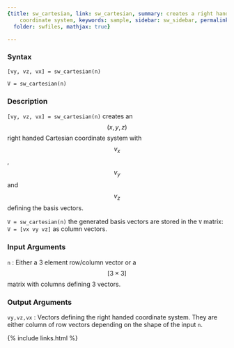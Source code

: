 ```yaml
---
{title: sw_cartesian, link: sw_cartesian, summary: creates a right handed Cartesian
    coordinate system, keywords: sample, sidebar: sw_sidebar, permalink: sw_cartesian,
  folder: swfiles, mathjax: true}

---
```

  
### Syntax
  
`[vy, vz, vx] = sw_cartesian(n)`
 
`V = sw_cartesian(n)`
  
### Description
  
`[vy, vz, vx] = sw_cartesian(n)` creates an $$(x,y,z)$$ right handed
Cartesian coordinate system with $$v_x$$, $$v_y$$ and $$v_z$$ defining the
basis vectors. 
 
`V = sw_cartesian(n)` the generated basis vectors are stored in the `V`
matrix: `V = [vx vy vz]` as column vectors.
  
### Input Arguments
  
`n`
: Either a 3 element row/column vector or a $$[3\times 3]$$ matrix with
  columns defining 3 vectors.
  
### Output Arguments
  
`vy,vz,vx`
: Vectors defining the right handed coordinate system. They are
          either column of row vectors depending on the shape of the
          input `n`.
 

{% include links.html %}
